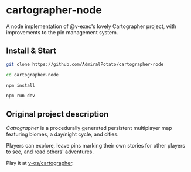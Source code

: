 # cartographer-node

A node implementation of @v-exec's lovely Cartographer project, with improvements to the pin management system.

## Install & Start

```bash
git clone https://github.com/AdmiralPotato/cartographer-node

cd cartographer-node

npm install

npm run dev
```

## Original project description

_Catrographer_ is a procedurally generated persistent multiplayer map featuring biomes, a day/night cycle, and cities.

Players can explore, leave pins marking their own stories for other players to see, and read others' adventures.

Play it at [v-os/cartographer](http://exp.v-os.ca/cartographer/).